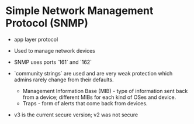 # Simple Network Management Protocol \(SNMP\)

* app layer protocol

* Used to manage network devices
* SNMP uses ports \`161\` and \`162\`
* \`community strings\` are used and are very weak protection which admins rarely change from their defaults.
  * Management Information Base \(MIB\) - type of information sent back from a device; different MIBs for each kind of OSes and device.
  * Traps - form of alerts that come back from devices.
* v3 is the current secure version; v2 was not secure





